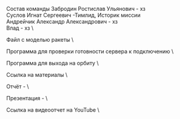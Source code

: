 Состав команды
Забродин Ростислав Ульянович - хз \
Суслов Игнат Сергеевич -Тимлид, Историк миссии \
Андрейчик Александр Александрович - хз \
Влад - хз \

Файл с моделью ракеты \

Программа для проверки готовности сервера к подключению \

Программа для выхода на орбиту \

Ссылка на материалы \

Отчёт -  \

Презентация -  \


Ссылка на видеоотчет на YouTube \

